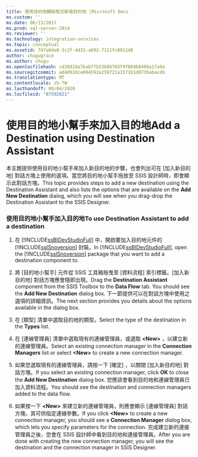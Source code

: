 ```yaml
---
title: 使用目的地輔助程式新增目的地 |Microsoft Docs
ms.custom: ''
ms.date: 06/13/2017
ms.prod: sql-server-2014
ms.reviewer: ''
ms.technology: integration-services
ms.topic: conceptual
ms.assetid: 747a0de0-3c2f-4d31-a692-7111fc0911d8
author: chugugrace
ms.author: chugu
ms.openlocfilehash: cd36828a7bab7fb33b86765f9f064b6406a17a9a
ms.sourcegitcommit: ad4d92dce894592a259721a1571b1d8736abacdb
ms.translationtype: MT
ms.contentlocale: zh-TW
ms.lasthandoff: 08/04/2020
ms.locfileid: "87592821"
---
```

# <a name="add-a-destination-using-destination-assistant"></a><span data-ttu-id="5348e-102">使用目的地小幫手來加入目的地</span><span class="sxs-lookup"><span data-stu-id="5348e-102">Add a Destination using Destination Assistant</span></span>
  <span data-ttu-id="5348e-103">本主題提供使用目的地小幫手來加入新目的地的步驟，也會列出可在 [加入新目的地]  對話方塊上使用的選項。當您將目的地小幫手拖放至 SSIS 設計師時，即會顯示此對話方塊。</span><span class="sxs-lookup"><span data-stu-id="5348e-103">This topic provides steps to add a new destination using the Destination Assistant and also lists the options that are available on the **Add New Destination** dialog, which you will see when you drag-drop the Destination Assistant to the SSIS Designer.</span></span>  
  
### <a name="to-use-destination-assistant-to-add-a-destination"></a><span data-ttu-id="5348e-104">使用目的地小幫手加入目的地</span><span class="sxs-lookup"><span data-stu-id="5348e-104">To use Destination Assistant to add a destination</span></span>  
  
1.  <span data-ttu-id="5348e-105">在 [!INCLUDE[ssBIDevStudioFull](../includes/ssbidevstudiofull-md.md)] 中，開啟要加入目的地元件的 [!INCLUDE[ssISnoversion](../includes/ssisnoversion-md.md)] 封裝。</span><span class="sxs-lookup"><span data-stu-id="5348e-105">In [!INCLUDE[ssBIDevStudioFull](../includes/ssbidevstudiofull-md.md)], open the [!INCLUDE[ssISnoversion](../includes/ssisnoversion-md.md)] package that you want to add a destination component to.</span></span>  
  
2.  <span data-ttu-id="5348e-106">將 [目的地小幫手]  元件從 SSIS 工具箱拖曳至 [資料流程]  索引標籤。[加入新目的地]  對話方塊應會隨即出現。</span><span class="sxs-lookup"><span data-stu-id="5348e-106">Drag the **Destination Assistant** component from the SSIS Toolbox to the **Data Flow** tab. You should see the **Add New Destination** dialog box.</span></span> <span data-ttu-id="5348e-107">下一節提供可以在對話方塊中使用之選項的詳細資訊。</span><span class="sxs-lookup"><span data-stu-id="5348e-107">The next section provides you details about the options available in the dialog box.</span></span>  
  
3.  <span data-ttu-id="5348e-108">在 [類型]  清單中選取目的地的類型。</span><span class="sxs-lookup"><span data-stu-id="5348e-108">Select the type of the destination in the **Types** list.</span></span>  
  
4.  <span data-ttu-id="5348e-109">在 [連線管理員] 清單中選取現有的連線管理員，或選取 **\<New>** ，以建立新的連線管理員。</span><span class="sxs-lookup"><span data-stu-id="5348e-109">Select an existing connection manager in the **Connection Managers** list or select **\<New>** to create a new connection manager.</span></span>  
  
5.  <span data-ttu-id="5348e-110">如果您選取現有的連線管理員，請按一下 [確定]  ，以關閉 [加入新目的地]  對話方塊。</span><span class="sxs-lookup"><span data-stu-id="5348e-110">If you select an existing connection manager, click **OK** to close the **Add New Destination** dialog box.</span></span> <span data-ttu-id="5348e-111">您應該會看到目的地和連線管理員已加入資料流程。</span><span class="sxs-lookup"><span data-stu-id="5348e-111">You should see the destination and connection managers added to the data flow.</span></span>  
  
6.  <span data-ttu-id="5348e-112">如果按一下 **\<New>** 來建立新的連線管理員，則應會顯示 [連線管理員] 對話方塊，其可供指定連線參數。</span><span class="sxs-lookup"><span data-stu-id="5348e-112">If you click **\<New>** to create a new connection manager, you should see a **Connection Manager** dialog box, which lets you specify parameters for the connection.</span></span> <span data-ttu-id="5348e-113">完成建立新的連接管理員之後，您會在 SSIS 設計師中看到目的地和連接管理員。</span><span class="sxs-lookup"><span data-stu-id="5348e-113">After you are done with creating the new connection manager, you will see the destination and the connection manager in SSIS Designer.</span></span>  
  
  
